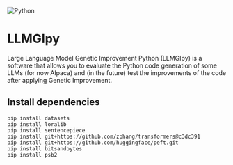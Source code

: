 ![Python](https://img.shields.io/badge/Python-3776AB?style=for-the-badge&logo=python&logoColor=white)

# LLMGIpy

Large Language Model Genetic Improvement Python (LLMGIpy) is a software that allows you to evaluate the Python code generation of some LLMs (for now Alpaca) and (in the future) test the improvements of the code after applying Genetic Improvement.

## Install dependencies

```
pip install datasets
pip install loralib
pip install sentencepiece
pip install git+https://github.com/zphang/transformers@c3dc391
pip install git+https://github.com/huggingface/peft.git
pip install bitsandbytes
pip install psb2
```